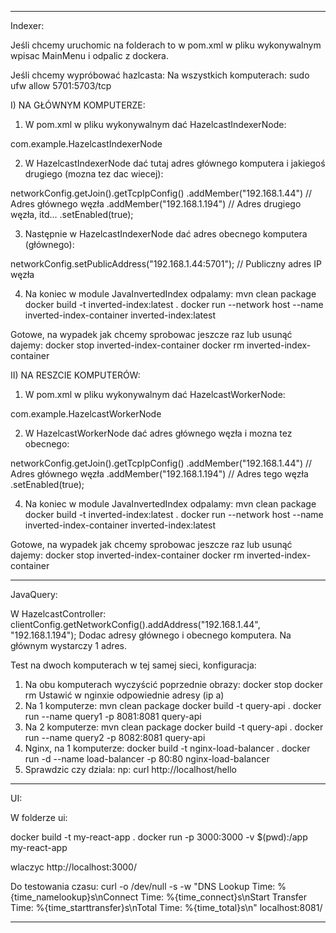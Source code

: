 -----------------------------------------------------------------

Indexer:

Jeśli chcemy uruchomic na folderach to w pom.xml w pliku wykonywalnym wpisac MainMenu i odpalic z dockera.

Jeśli chcemy wypróbować hazlcasta:
Na wszystkich komputerach:
sudo ufw allow 5701:5703/tcp

I) NA GŁÓWNYM KOMPUTERZE:

1) W pom.xml w pliku wykonywalnym dać HazelcastIndexerNode:

<transformer implementation="org.apache.maven.plugins.shade.resource.ManifestResourceTransformer">
   <mainClass>com.example.HazelcastIndexerNode</mainClass>
</transformer>

2) W HazelcastIndexerNode dać tutaj adres głównego komputera i jakiegoś drugiego (mozna tez dac wiecej):

networkConfig.getJoin().getTcpIpConfig()
   .addMember("192.168.1.44") // Adres głównego węzła
   .addMember("192.168.1.194") // Adres drugiego węzła, itd...
   .setEnabled(true);

3) Następnie w HazelcastIndexerNode dać adres obecnego komputera (głównego):

networkConfig.setPublicAddress("192.168.1.44:5701"); // Publiczny adres IP węzła

4) Na koniec w module JavaInvertedIndex odpalamy:
   mvn clean package
   docker build -t inverted-index:latest .
   docker run --network host --name inverted-index-container inverted-index:latest

Gotowe, na wypadek jak chcemy sprobowac jeszcze raz lub usunąć dajemy:
   docker stop inverted-index-container
   docker rm inverted-index-container

II) NA RESZCIE KOMPUTERÓW:

1) W pom.xml w pliku wykonywalnym dać HazelcastWorkerNode:

<transformer implementation="org.apache.maven.plugins.shade.resource.ManifestResourceTransformer">
   <mainClass>com.example.HazelcastWorkerNode</mainClass>
</transformer>

2) W HazelcastWorkerNode dać adres głównego węzła i mozna tez obecnego:

networkConfig.getJoin().getTcpIpConfig()
   .addMember("192.168.1.44") // Adres głównego węzła
   .addMember("192.168.1.194") // Adres tego węzła
   .setEnabled(true);

4) Na koniec w module JavaInvertedIndex odpalamy:
   mvn clean package
   docker build -t inverted-index:latest .
   docker run --network host --name inverted-index-container inverted-index:latest

Gotowe, na wypadek jak chcemy sprobowac jeszcze raz lub usunąć dajemy:
   docker stop inverted-index-container
   docker rm inverted-index-container

-------------------------------------------------------------------------

JavaQuery:

W HazelcastController:
clientConfig.getNetworkConfig().addAddress("192.168.1.44", "192.168.1.194");
Dodac adresy głównego i obecnego komputera. Na głównym wystarczy 1 adres.

Test na dwoch komputerach w tej samej sieci, konfiguracja:
1) Na obu komputerach wyczyścić poprzednie obrazy:
   docker stop <id>
   docker rm <id>
   Ustawić w nginxie odpowiednie adresy (ip a)
2) Na 1 komputerze:
   mvn clean package
   docker build -t query-api .
   docker run --name query1 -p 8081:8081 query-api
3) Na 2 komputerze:
   mvn clean package
   docker build -t query-api .
   docker run --name query2 -p 8082:8081 query-api
4) Nginx, na 1 komputerze:
   docker build -t nginx-load-balancer .
   docker run -d --name load-balancer -p 80:80 nginx-load-balancer
5) Sprawdzic czy dziala:
   np: curl http://localhost/hello

----------------------------------------------------------------

UI:

W folderze ui:

docker build -t my-react-app .
docker run -p 3000:3000 -v $(pwd):/app my-react-app

wlaczyc http://localhost:3000/

Do testowania czasu:
curl -o /dev/null -s -w "DNS Lookup Time: %{time_namelookup}s\nConnect Time: %{time_connect}s\nStart Transfer Time: %{time_starttransfer}s\nTotal Time: %{time_total}s\n" localhost:8081/<endpoint>


-----------------------------------------------------------------------

